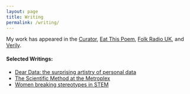```yaml
---
layout: page
title: Writing 
permalink: /writing/
---
```


My work has appeared in the [Curator](http://www.curatormagazine.com/author/rachel-lynne-wilkerson/), [Eat This Poem](http://www.eatthispoem.com/city-guides/waco), [Folk Radio UK](http://www.folkradio.co.uk/author/rachelw/), and [Verily](https://verilymag.com/author/rwilkerson).

#### Selected Writings: 
- [Dear Data: the surprising artistry of personal data](http://www.curatormagazine.com/rachel-lynne-wilkerson/dear-data-the-surprising-artistry-of-personal-data/)
- [The Scientific Method at the Metroplex](http://www.curatormagazine.com/rachel-lynne-wilkerson/the-scientific-method-at-the-metroplex/)
- [Women breaking stereotypes in STEM](https://verilymag.com/2015/01/women-in-hard-sciences-stereotypes)